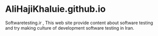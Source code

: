 # AliHajiKhaluie.github.io
Softwaretesting.ir , This web site provide content about software testing and try making culture of development software testing in Iran.
